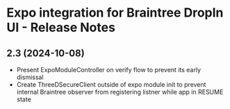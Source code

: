 # Expo integration for Braintree DropIn UI - Release Notes

## 2.3 (2024-10-08)

- Present ExpoModuleController on verify flow to prevent its early dismissal
- Create ThreeDSecureClient outside of expo module init to prevent internal Braintree observer from registering listner while app in RESUME state
